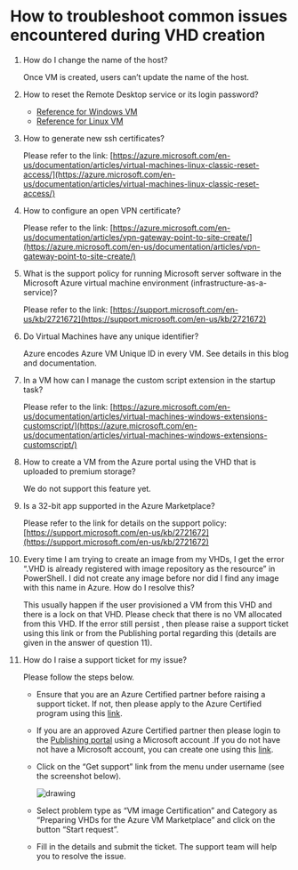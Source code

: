 <properties
   pageTitle="How to troubleshoot common issues during VHD creation | Microsoft Azure"
   description="Answers to common troubleshooting questions and issues during VHD creation."
   services="Azure Marketplace"
   documentationCenter=""
   authors="HannibalSII"
   manager=""
   editor=""/>

<tags
   ms.service="marketplace"
   ms.devlang="na"
   ms.topic="article"
   ms.tgt_pltfrm="Azure"
   ms.workload="na"
   ms.date="09/26/2016"
   ms.author="hascipio; v-divte"/>

# How to troubleshoot common issues encountered during VHD creation

1. How do I change the name of the host?

    Once VM is created, users can’t update the name of the host.

2. How to reset the Remote Desktop service or its login password?

    - [Reference for Windows VM](https://azure.microsoft.com/en-us/documentation/articles/virtual-machines-windows-reset-rdp/ )
    - [Reference for Linux VM](https://azure.microsoft.com/en-us/documentation/articles/virtual-machines-linux-classic-reset-access/)

3.	How to generate new ssh certificates?

    Please refer to the link: [https://azure.microsoft.com/en-us/documentation/articles/virtual-machines-linux-classic-reset-access/](https://azure.microsoft.com/en-us/documentation/articles/virtual-machines-linux-classic-reset-access/)

4.	How to configure an open VPN certificate?

    Please refer to the link: [https://azure.microsoft.com/en-us/documentation/articles/vpn-gateway-point-to-site-create/](https://azure.microsoft.com/en-us/documentation/articles/vpn-gateway-point-to-site-create/)

5.	What is the support policy for running Microsoft server software in the Microsoft Azure virtual machine environment (infrastructure-as-a-service)?

    Please refer to the link: [https://support.microsoft.com/en-us/kb/2721672](https://support.microsoft.com/en-us/kb/2721672)

6.	Do Virtual Machines have any unique identifier?

    Azure encodes Azure VM Unique ID in every VM. See details in this blog and documentation.

7.	In a VM how can I manage the custom script extension in the startup task?

    Please refer to the link: [https://azure.microsoft.com/en-us/documentation/articles/virtual-machines-windows-extensions-customscript/](https://azure.microsoft.com/en-us/documentation/articles/virtual-machines-windows-extensions-customscript/)

8.	How to create a VM from the Azure portal using the VHD that is uploaded to premium storage?

    We do not support this feature yet.

9.	Is a 32-bit app supported in the Azure Marketplace?

    Please refer to the link for details on the support policy: [https://support.microsoft.com/en-us/kb/2721672](https://support.microsoft.com/en-us/kb/2721672)

10.	Every time I am trying to create an image from my VHDs, I get the error “.VHD is already registered with image repository as the resource” in PowerShell. I did not create any image before nor did I find any image with this name in Azure. How do I resolve this?

    This usually happen if the user provisioned a VM from this VHD and there is a lock on that VHD. Please check that there is no VM allocated from this VHD. If the error still persist , then please raise a support ticket using this link or from the Publishing portal regarding this (details are given in the answer of question 11).

11.	How do I raise a support ticket for my issue?

    Please follow the steps below.

    - Ensure that you are an Azure Certified partner before raising a support ticket. If not, then please apply to the Azure Certified program using this [link](https://azure.microsoft.com/en-us/documentation/articles/marketplace-publishing-azure-certification/).
    - If you are an approved  Azure Certified partner then please login to the [Publishing portal](https://publish.windowsazure.com/) using a Microsoft account .If you do not have not have a Microsoft account, you can create one using this [link](https://signup.live.com/signup?uaid=0089f09ccae94043a0f07c2aaf928831&lic=1).
    - Click on the “Get support” link from the menu under username (see the screenshot below).

        ![drawing](media/marketplace-publishing-vm-image-creation-troubleshooting/img11_01.png)

    - Select problem type as “VM image Certification” and Category as “Preparing VHDs for the Azure VM Marketplace” and click on the button “Start request”.
    - Fill in the details and submit the ticket. The support team will help you to resolve the issue.
